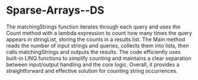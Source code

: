 # Sparse-Arrays--DS
 The matchingStrings function iterates through each query and uses the Count method with a lambda expression to count how many times the query appears in stringList, storing the counts in a results list. The Main method reads the number of input strings and queries, collects them into lists, then calls matchingStrings and outputs the results. The code efficiently uses built-in LINQ functions to simplify counting and maintains a clear separation between input/output handling and the core logic. Overall, it provides a straightforward and effective solution for counting string occurrences.
